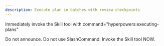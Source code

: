 ```yaml
---
description: Execute plan in batches with review checkpoints
---
```


Immediately invoke the Skill tool with command="hyperpowers:executing-plans"

Do not announce. Do not use SlashCommand. Invoke the Skill tool NOW.
